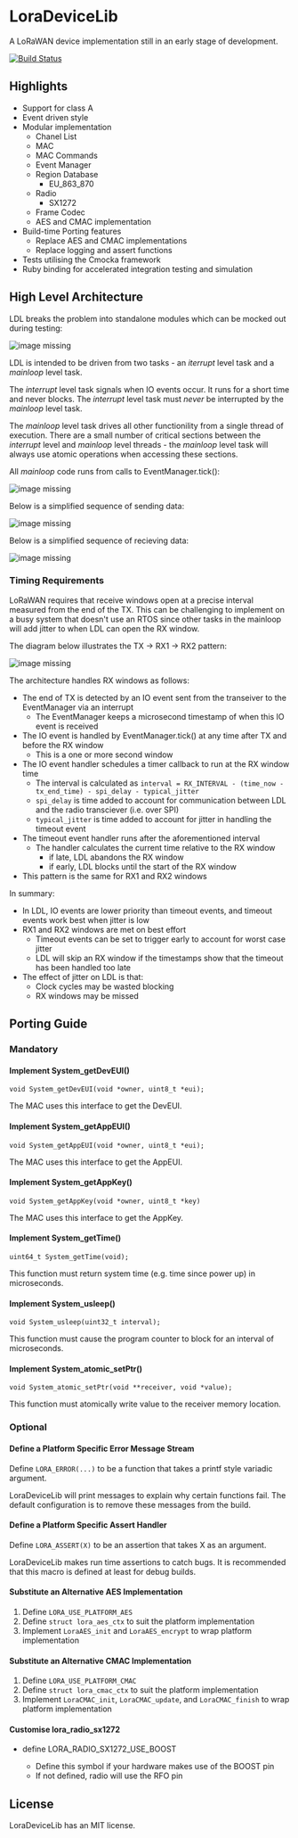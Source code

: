 LoraDeviceLib
=============

A LoRaWAN device implementation still in an early stage of development.

[![Build Status](https://travis-ci.org/cjhdev/lora_device_lib.svg?branch=master)](https://travis-ci.org/cjhdev/lora_device_lib)

## Highlights

- Support for class A
- Event driven style
- Modular implementation
    - Chanel List
    - MAC
    - MAC Commands
    - Event Manager
    - Region Database
        - EU_863_870
    - Radio
        - SX1272
    - Frame Codec
    - AES and CMAC implementation
- Build-time Porting features
    - Replace AES and CMAC implementations
    - Replace logging and assert functions
- Tests utilising the Cmocka framework
- Ruby binding for accelerated integration testing and simulation

## High Level Architecture

LDL breaks the problem into standalone modules which can be mocked out during testing:

![image missing](doc/plantuml/modules.png "LoraDeviceLib Modules")

LDL is intended to be driven from two tasks - an _iterrupt_ level task and a _mainloop_ level task.

The _interrupt_ level task signals when IO events occur. It runs for a short time and never blocks. The _interrupt_ level task must *never*
be interrupted by the _mainloop_ level task. 

The _mainloop_ level task drives all other functionility from a single thread of execution. 
There are a small number of critical sections between the _interrupt_ level and _mainloop_ level threads - the _mainloop_ level task
will always use atomic operations when accessing these sections.

All _mainloop_ code runs from calls to EventManager.tick():

![image missing](doc/plantuml/event_tick.png "EventManger Tick")

Below is a simplified sequence of sending data:

![image missing](doc/plantuml/tick_upstream.png "Upstream")

Below is a simplified sequence of recieving data:

![image missing](doc/plantuml/tick_downstream.png "Downstream")

### Timing Requirements

LoRaWAN requires that receive windows open at a precise interval measured
from the end of the TX. This can be challenging to implement on a busy system
that doesn't use an RTOS since other tasks in the mainloop will add
jitter to when LDL can open the RX window.

The diagram below illustrates the TX -> RX1 -> RX2 pattern:

![image missing](doc/plantuml/rx_windows.png "RX Timing")

The architecture handles RX windows as follows:

- The end of TX is detected by an IO event sent from the transeiver to the EventManager via an interrupt
    - The EventManager keeps a microsecond timestamp of when this IO event is received
- The IO event is handled by EventManager.tick() at any time after TX and before the RX window
    - This is a one or more second window
- The IO event handler schedules a timer callback to run at the RX window time
    - The interval is calculated as `interval = RX_INTERVAL - (time_now - tx_end_time) - spi_delay - typical_jitter`
    - `spi_delay` is time added to account for communication between LDL and the radio transciever (i.e. over SPI)
    - `typical_jitter` is time added to account for jitter in handling the timeout event
- The timeout event handler runs after the aforementioned interval
    - The handler calculates the current time relative to the RX window
        - if late, LDL abandons the RX window        
        - if early, LDL blocks until the start of the RX window
- This pattern is the same for RX1 and RX2 windows
    
In summary:

- In LDL, IO events are lower priority than timeout events, and timeout events work best when jitter is low
- RX1 and RX2 windows are met on best effort
    - Timeout events can be set to trigger early to account for worst case jitter
    - LDL will skip an RX window if the timestamps show that the timeout has been handled too late
- The effect of jitter on LDL is that:
    - Clock cycles may be wasted blocking
    - RX windows may be missed
    
## Porting Guide

### Mandatory

#### Implement System_getDevEUI()

~~~
void System_getDevEUI(void *owner, uint8_t *eui);
~~~

The MAC uses this interface to get the DevEUI. 

#### Implement System_getAppEUI()

~~~
void System_getAppEUI(void *owner, uint8_t *eui);
~~~

The MAC uses this interface to get the AppEUI. 

#### Implement System_getAppKey()

~~~
void System_getAppKey(void *owner, uint8_t *key)
~~~

The MAC uses this interface to get the AppKey. 

#### Implement System_getTime()

~~~
uint64_t System_getTime(void);
~~~

This function must return system time (e.g. time since power up) in microseconds.

#### Implement System_usleep()

~~~
void System_usleep(uint32_t interval);
~~~

This function must cause the program counter to block for an interval of microseconds.

#### Implement System_atomic_setPtr()

~~~
void System_atomic_setPtr(void **receiver, void *value);
~~~

This function must atomically write value to the receiver memory location.

### Optional

#### Define a Platform Specific Error Message Stream

Define `LORA_ERROR(...)` to be a function that takes a printf style variadic argument.

LoraDeviceLib will print messages to explain why certain functions fail. The
default configuration is to remove these messages from the build.

#### Define a Platform Specific Assert Handler

Define `LORA_ASSERT(X)` to be an assertion that takes X as an argument.

LoraDeviceLib makes run time assertions to catch bugs. It is recommended
that this macro is defined at least for debug builds.

#### Substitute an Alternative AES Implementation

1. Define `LORA_USE_PLATFORM_AES`
2. Define `struct lora_aes_ctx` to suit the platform implementation
3. Implement `LoraAES_init` and `LoraAES_encrypt` to wrap platform implementation

#### Substitute an Alternative CMAC Implementation

1. Define `LORA_USE_PLATFORM_CMAC`
2. Define `struct lora_cmac_ctx` to suit the platform implementation
3. Implement `LoraCMAC_init`, `LoraCMAC_update`, and `LoraCMAC_finish` to wrap platform implementation

#### Customise lora_radio_sx1272

- define LORA_RADIO_SX1272_USE_BOOST

    - Define this symbol if your hardware makes use of the BOOST pin
    - If not defined, radio will use the RFO pin

## License

LoraDeviceLib has an MIT license.
